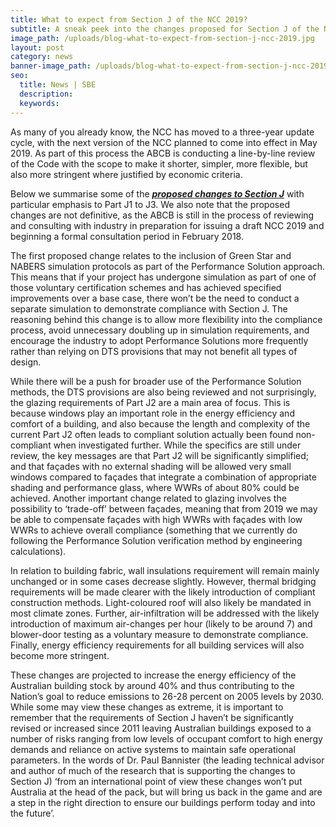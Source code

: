 ```yaml
---
title: What to expect from Section J of the NCC 2019?
subtitle: A sneak peek into the changes proposed for Section J of the NCC 2019
image_path: /uploads/blog-what-to-expect-from-section-j-ncc-2019.jpg
layout: post
category: news
banner-image_path: /uploads/blog-what-to-expect-from-section-j-ncc-2019.jpg
seo:
  title: News | SBE
  description:
  keywords:
---
```



As many of you already know, the NCC has moved to a three-year update cycle, with the next version of the NCC planned to come into effect in May 2019. As part of this process the ABCB is conducting a line-by-line review of the Code with the scope to make it shorter, simpler, more flexible, but also more stringent where justified by economic criteria.

Below we summarise some of the ***[proposed changes to Section J](https://www.abcb.gov.au/Resources/Videos/NCC-2019-Review-of-Section-J)*** with particular emphasis to Part J1 to J3. We also note that the proposed changes are not definitive, as the ABCB is still in the process of reviewing and consulting with industry in preparation for issuing a draft NCC 2019 and beginning a formal consultation period in February 2018.

The first proposed change relates to the inclusion of Green Star and NABERS simulation protocols as part of the Performance Solution approach. This means that if your project has undergone simulation as part of one of those voluntary certification schemes and has achieved specified improvements over a base case, there won’t be the need to conduct a separate simulation to demonstrate compliance with Section J. The reasoning behind this change is to allow more flexibility into the compliance process, avoid unnecessary doubling up in simulation requirements, and encourage the industry to adopt Performance Solutions more frequently rather than relying on DTS provisions that may not benefit all types of design.

While there will be a push for broader use of the Performance Solution methods, the DTS provisions are also being reviewed and not surprisingly, the glazing requirements of Part J2 are a main area of focus. This is because windows play an important role in the energy efficiency and comfort of a building, and also because the length and complexity of the current Part J2 often leads to compliant solution actually been found non-compliant when investigated further. While the specifics are still under review, the key messages are that Part J2 will be significantly simplified; and that façades with no external shading will be allowed very small windows compared to façades that integrate a combination of appropriate shading and performance glass, where WWRs of about 80% could be achieved. Another important change related to glazing involves the possibility to ‘trade-off’ between façades, meaning that from 2019 we may be able to compensate façades with high WWRs with façades with low WWRs to achieve overall compliance (something that we currently do following the Performance Solution verification method by engineering calculations).

In relation to building fabric, wall insulations requirement will remain mainly unchanged or in some cases decrease slightly. However, thermal bridging requirements will be made clearer with the likely introduction of compliant construction methods. Light-coloured roof will also likely be mandated in most climate zones. Further, air-infiltration will be addressed with the likely introduction of maximum air-changes per hour (likely to be around 7) and blower-door testing as a voluntary measure to demonstrate compliance. Finally, energy efficiency requirements for all building services will also become more stringent.

These changes are projected to increase the energy efficiency of the Australian building stock by around 40% and thus contributing to the Nation’s goal to reduce emissions to 26-28 percent on 2005 levels by 2030. While some may view these changes as extreme, it is important to remember that the requirements of Section J haven’t be significantly revised or increased since 2011 leaving Australian buildings exposed to a number of risks ranging from low levels of occupant comfort to high energy demands and reliance on active systems to maintain safe operational parameters. In the words of Dr. Paul Bannister (the leading technical advisor and author of much of the research that is supporting the changes to Section J) ‘from an international point of view these changes won’t put Australia at the head of the pack, but will bring us back in the game and are a step in the right direction to ensure our buildings perform today and into the future’.